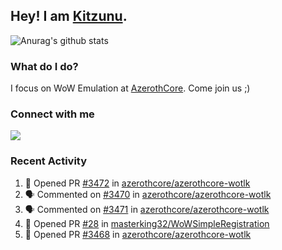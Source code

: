 ## Hey! I am [Kitzunu](https://Github.com/Kitzunu).

![Anurag's github stats](https://github-readme-stats.kitzunu.vercel.app/api?username=Kitzunu&show_icons=true)

### What do I do?

I focus on WoW Emulation at [AzerothCore](https://Github.com/AzerothCore). Come join us ;)

### Connect with me
[![](https://img.shields.io/badge/AzerothCore%20Discord-Connect%20with%20me!-green)](https://discord.com/invite/gkt4y2x)

### Recent Activity

<!--START_SECTION:activity-->
1. 💪 Opened PR [#3472](https://github.com//azerothcore/azerothcore-wotlk/pull/3472) in [azerothcore/azerothcore-wotlk](https://github.com//azerothcore/azerothcore-wotlk)
2. 🗣 Commented on [#3470](https://github.com//azerothcore/azerothcore-wotlk/issues/3470) in [azerothcore/azerothcore-wotlk](https://github.com//azerothcore/azerothcore-wotlk)
3. 🗣 Commented on [#3471](https://github.com//azerothcore/azerothcore-wotlk/issues/3471) in [azerothcore/azerothcore-wotlk](https://github.com//azerothcore/azerothcore-wotlk)
4. 💪 Opened PR [#28](https://github.com//masterking32/WoWSimpleRegistration/pull/28) in [masterking32/WoWSimpleRegistration](https://github.com//masterking32/WoWSimpleRegistration)
5. 💪 Opened PR [#3468](https://github.com//azerothcore/azerothcore-wotlk/pull/3468) in [azerothcore/azerothcore-wotlk](https://github.com//azerothcore/azerothcore-wotlk)
<!--END_SECTION:activity-->
